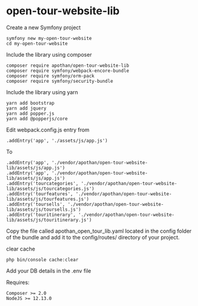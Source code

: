 # open-tour-website-lib

Create a new Symfony project

```
symfony new my-open-tour-website
cd my-open-tour-website
```

Include the library using composer

```
composer require apothan/open-tour-website-lib
composer require symfony/webpack-encore-bundle
composer require symfony/orm-pack
composer require symfony/security-bundle
```

Include the library using yarn

```
yarn add bootstrap
yarn add jquery
yarn add popper.js
yarn add @popperjs/core
```

Edit webpack.config.js entry from

```
.addEntry('app', './assets/js/app.js')
```

To 

```
.addEntry('app', './vendor/apothan/open-tour-website-lib/assets/js/app.js')
.addEntry('app', './vendor/apothan/open-tour-website-lib/assets/js/app.js')
.addEntry('tourcategories', './vendor/apothan/open-tour-website-lib/assets/js/tourcategories.js')
.addEntry('tourfeatures', './vendor/apothan/open-tour-website-lib/assets/js/tourfeatures.js')
.addEntry('toursells', './vendor/apothan/open-tour-website-lib/assets/js/toursells.js')
.addEntry('touritinerary', './vendor/apothan/open-tour-website-lib/assets/js/touritinerary.js')
```

Copy the file called apothan_open_tour_lib.yaml located in the 
config folder of the bundle and add it to the config/routes/ directory of your project.

clear cache
```
php bin/console cache:clear
```
Add your DB details in the .env file

Requires:

```
Composer >= 2.0
NodeJS >= 12.13.0
```
